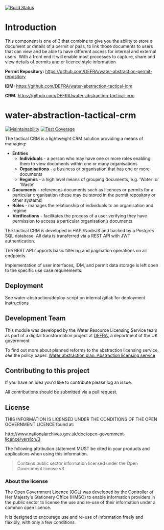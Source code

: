 [![Build Status](https://travis-ci.org/DEFRA/water-abstraction-tactical-crm.svg?branch=master)](https://travis-ci.org/DEFRA/water-abstraction-tactical-crm)

# Introduction
This component is one of 3 that combine to give you the ability to store a document or details of a permit or pass, to link those documents to users that can view and be able to have different access for internal and external users. With a front end it will enable most processes to capture, share and view details of permits and or licence style information

__Permit Repository:__ https://github.com/DEFRA/water-abstraction-permit-repository

__IDM:__ https://github.com/DEFRA/water-abstraction-tactical-idm

__CRM:__ https://github.com/DEFRA/water-abstraction-tactical-crm


# water-abstraction-tactical-crm
[![Maintainability](https://api.codeclimate.com/v1/badges/eeadf60a5df1e504f286/maintainability)](https://codeclimate.com/github/DEFRA/water-abstraction-tactical-crm/maintainability)
[![Test Coverage](https://api.codeclimate.com/v1/badges/eeadf60a5df1e504f286/test_coverage)](https://codeclimate.com/github/DEFRA/water-abstraction-tactical-crm/test_coverage)

The tactical CRM is a lightweight CRM solution providing a means of managing:

* __Entities__
    - __Individuals__ - a person who may have one or more roles enabling them to view documents within one or many organisations  
    - __Organisations__ - a business or organisation that has one or more documents
    - __Regimes__ - a high level means of grouping documents, e.g. ‘Water’ or ‘Waste’
* __Documents__ - references documents such as licences or permits for a particular organisation (these may be stored in the permit repository or other systems)
* __Roles__ - manages the relationship of individuals to an organisation and regime
* __Verifications__ - facilitates the process of a user verifying they have permission to access a particular organisation’s documents

The tactical CRM is developed in HAPI/NodeJS and backed by a Postgres SQL database.  All data is transferred via a REST API with JWT authentication.

The REST API supports basic filtering and pagination operations on all endpoints.

Implementation of user interfaces, IDM, and permit data storage is left open to the specific use case requirements.

## Deployment

See water-abstraction/deploy-script on internal gitlab for deployment instructions

## Development Team

This module was developed by the Water Resource Licensing Service team as part of a digital transformation project at [DEFRA](https://www.gov.uk/government/organisations/department-for-environment-food-rural-affairs), a department of the UK government

To find out more about planned reforms to the abstraction licensing service, see the policy paper: [Water abstraction plan: Abstraction licensing service](https://www.gov.uk/government/publications/water-abstraction-plan-2017/water-abstraction-plan-abstraction-licensing-service)

## Contributing to this project

If you have an idea you'd like to contribute please log an issue.

All contributions should be submitted via a pull request.

## License

THIS INFORMATION IS LICENSED UNDER THE CONDITIONS OF THE OPEN GOVERNMENT LICENCE found at:

<http://www.nationalarchives.gov.uk/doc/open-government-licence/version/3>

The following attribution statement MUST be cited in your products and applications when using this information.

> Contains public sector information licensed under the Open Government license v3

### About the license

The Open Government Licence (OGL) was developed by the Controller of Her Majesty's Stationery Office (HMSO) to enable information providers in the public sector to license the use and re-use of their information under a common open licence.

It is designed to encourage use and re-use of information freely and flexibly, with only a few conditions.

